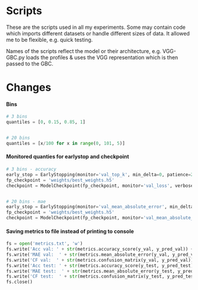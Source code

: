 # Scripts
These are the scripts used in all my experiments. 
Some may contain code which imports different datasets or handle different sizes of data. 
It allowed me to be flexible, e.g. quick testing.

Names of the scripts reflect the model or their architecture, e.g. VGG-GBC.py loads the profiles & uses the VGG representation which is then passed to the GBC.

# Changes
#### Bins
```python
# 3 bins
quantiles = [0, 0.15, 0.85, 1]


# 20 bins
quantiles = [x/100 for x in range(0, 101, 5)]
```

#### Monitored quanties for earlystop and checkpoint

```python
# 3 bins - accuracy
early_stop = EarlyStopping(monitor='val_top_k', min_delta=0, patience=20, verbose=1)
fp_checkpoint = 'weights/best_weights.h5'
checkpoint = ModelCheckpoint(fp_checkpoint, monitor='val_loss', verbose=1, save_best_only=True)


# 20 bins - mae
early_stop = EarlyStopping(monitor='val_mean_absolute_error', min_delta=0, patience=10, verbose=1)
fp_checkpoint = 'weights/best_weights.h5'
checkpoint = ModelCheckpoint(fp_checkpoint, monitor='val_mean_absolute_error', verbose=1, save_best_only=True)
```

#### Saving metrics to file instead of printing to console
```python
fs = open('metrics.txt', 'w')
fs.write('Acc val: ' + str(metrics.accuracy_score(y_val, y_pred_val)) + '\n')
fs.write('MAE val:  ' + str(metrics.mean_absolute_error(y_val, y_pred_val)) + '\n')
fs.write('CF val:  ' + str(metrics.confusion_matrix(y_val, y_pred_val)) + '\n')
fs.write('Acc test: ' + str(metrics.accuracy_score(y_test, y_pred_test)) + '\n')
fs.write('MAE test:  ' + str(metrics.mean_absolute_error(y_test, y_pred_test)) + '\n')
fs.write('CF test:  ' + str(metrics.confusion_matrix(y_test, y_pred_test)) + '\n')
fs.close()
```
